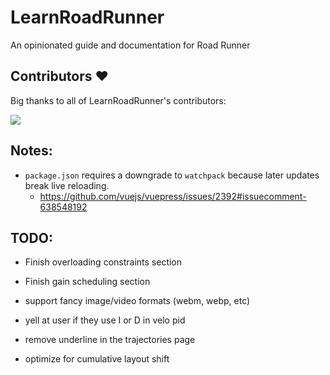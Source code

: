 # LearnRoadRunner

An opinionated guide and documentation for Road Runner

## Contributors ❤️

Big thanks to all of LearnRoadRunner's contributors:

<a href="https://github.com/NoahBres/LearnRoadRunner/graphs/contributors">
  <img src="https://contributors-img.web.app/image?repo=NoahBres/LearnRoadRunner" />
</a>

## Notes:

- `package.json` requires a downgrade to `watchpack` because later updates break live reloading.
  - https://github.com/vuejs/vuepress/issues/2392#issuecomment-638548192

## TODO:

- Finish overloading constraints section

- Finish gain scheduling section

- support fancy image/video formats (webm, webp, etc)

- yell at user if they use I or D in velo pid

- remove underline in the trajectories page

- optimize for cumulative layout shift
